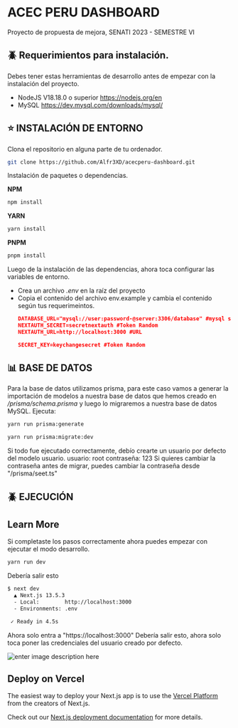#  ACEC PERU DASHBOARD 

 Proyecto de propuesta de mejora, SENATI 2023 - SEMESTRE VI
## 🪲 Requerimientos para instalación.
Debes tener estas herramientas de desarrollo antes de empezar con la instalación del proyecto.
- NodeJS  V18.18.0 o superior https://nodejs.org/en
- MySQL https://dev.mysql.com/downloads/mysql/

 ## ⭐ INSTALACIÓN DE ENTORNO 

Clona el repositorio en alguna parte de tu ordenador.
```bash
git clone https://github.com/Alfr3XD/acecperu-dashboard.git
```
Instalación de paquetes o dependencias.

**NPM**
```bash
npm install
```

**YARN**
```bash
yarn install
```

**PNPM**
```bash
pnpm install
```

Luego de la instalación de las dependencias, ahora toca configurar las variables de entorno.
- Crea un archivo *.env* en la raíz del proyecto
- Copia el contenido del archivo env.example y cambia el contenido según tus requerimeintos.
	```json
	DATABASE_URL="mysql://user:password-@server:3306/database" #mysql string connection
	NEXTAUTH_SECRET=secretnextauth #Token Random
	NEXTAUTH_URL=http://localhost:3000 #URL 

	SECRET_KEY=keychangesecret #Token Random
	```
## 📊 BASE DE DATOS
Para la base de datos utilizamos prisma, para este caso vamos a generar la importación de modelos a nuestra base de datos que hemos creado en */prisma/schema.prisma* y luego lo migraremos a nuestra base de datos MySQL.
Ejecuta:
```bash
yarn run prisma:generate
```
```bash
yarn run prisma:migrate:dev
```
Si todo fue ejecutado correctamente, debío crearte un usuario por defecto del modelo usuario.
usuario: root
contraseña: 123
Si quieres cambiar la contraseña antes de migrar, puedes cambiar la contraseña desde "/prisma/seet.ts"
  
  ## 🪲 EJECUCIÓN

##  Learn More
Si completaste los pasos correctamente ahora puedes empezar con ejecutar el modo desarrollo.
```bash
yarn run dev
```
Debería salir esto
```bash
$ next dev
  ▲ Next.js 13.5.3
  - Local:        http://localhost:3000
  - Environments: .env

 ✓ Ready in 4.5s
```

Ahora solo entra a "https://localhost:3000"
Debería salir esto, ahora solo toca poner las credenciales del usuario creado por defecto.

![enter image description here](https://media.discordapp.net/attachments/950886048198705222/1169662136591593493/image.png?ex=655637c0&is=6543c2c0&hm=2ba1745acfe5c75ee6ad115f08c5de0cfbc8347dd45df6e32f8ae1b3fac45b82&=&width=1316&height=671)
  

##  Deploy on Vercel

  

The easiest way to deploy your Next.js app is to use the [Vercel Platform](https://vercel.com/new?utm_medium=default-template&filter=next.js&utm_source=create-next-app&utm_campaign=create-next-app-readme) from the creators of Next.js.

  

Check out our [Next.js deployment documentation](https://nextjs.org/docs/deployment) for more details.